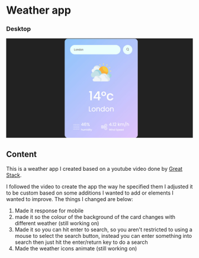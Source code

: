 # Weather app

### Desktop

![screenshot to come](./images/preview-screenshot.jpg)

## Content

This is a weather app I created based on a youtube video done by [Great Stack](https://youtu.be/MIYQR-Ybrn4?si=6XPuY90kgZgcvm8O).

I followed the video to create the app the way he specified them I adjusted it to be custom based on some additions I wanted to add or elements I wanted to improve. The things I changed are below:

1. Made it response for mobile
2. made it so the colour of the background of the card changes with different weather (still working on)
3. Made it so you can hit enter to search, so you aren't restricted to using a mouse to select the search button, instead you can enter something into search then just hit the enter/return key to do a search
4. Made the weather icons animate (still working on)
